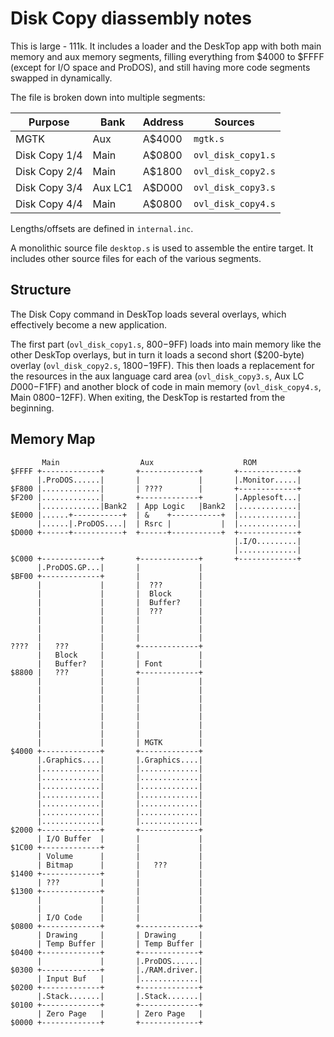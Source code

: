 
# Disk Copy diassembly notes



This is large - 111k. It includes a loader and the DeskTop app with
both main memory and aux memory segments, filling everything from
$4000 to $FFFF (except for I/O space and ProDOS), and still having
more code segments swapped in dynamically.

The file is broken down into multiple segments:

| Purpose       | Bank    | Address | Sources                        |
|---------------|---------|---------|--------------------------------|
| MGTK          | Aux     | A$4000  | `mgtk.s`                       |
| Disk Copy 1/4 | Main    | A$0800  | `ovl_disk_copy1.s`             |
| Disk Copy 2/4 | Main    | A$1800  | `ovl_disk_copy2.s`             |
| Disk Copy 3/4 | Aux LC1 | A$D000  | `ovl_disk_copy3.s`             |
| Disk Copy 4/4 | Main    | A$0800  | `ovl_disk_copy4.s`             |

Lengths/offsets are defined in `internal.inc`.

A monolithic source file `desktop.s` is used to assemble the entire
target. It includes other source files for each of the various
segments.

## Structure

The Disk Copy command in DeskTop loads several overlays, which
effectively become a new application.

The first part (`ovl_disk_copy1.s`, $800-$9FF) loads into main memory
like the other DeskTop overlays, but in turn it loads a second short
($200-byte) overlay (`ovl_disk_copy2.s`, $1800-$19FF). This then loads
a replacement for the resources in the aux language card area
(`ovl_disk_copy3.s`, Aux LC $D000-$F1FF) and another block of code in
main memory (`ovl_disk_copy4.s`, Main $0800-$12FF). When exiting, the
DeskTop is restarted from the beginning.


## Memory Map

```
       Main                  Aux                    ROM
$FFFF +-------------+       +-------------+       +-------------+
      |.ProDOS......|       |             |       |.Monitor.....|
$F800 |.............|       | ????        |       +-------------+
$F200 |.............|       +-------------+       |.Applesoft...|
      |.............|Bank2  | App Logic   |Bank2  |.............|
$E000 |......+-----------+  | &    +-----------+  |.............|
      |......|.ProDOS....|  | Rsrc |           |  |.............|
$D000 +------+-----------+  +------+-----------+  +-------------+
                                                  |.I/O.........|
                                                  |.............|
$C000 +-------------+       +-------------+       +-------------+
      |.ProDOS.GP...|       |             |
$BF00 +-------------+       |             |
      |             |       |  ???        |
      |             |       |  Block      |
      |             |       |  Buffer?    |
      |             |       |  ???        |
      |             |       |             |
      |             |       |             |
      |             |       |             |
????  |   ???       |       +-------------+
      |   Block     |       |             |
      |   Buffer?   |       | Font        |
$8800 |   ???       |       +-------------+
      |             |       |             |
      |             |       |             |
      |             |       |             |
      |             |       |             |
      |             |       |             |
      |             |       |             |
      |             |       |             |
      |             |       | MGTK        |
$4000 +-------------+       +-------------+
      |.Graphics....|       |.Graphics....|
      |.............|       |.............|
      |.............|       |.............|
      |.............|       |.............|
      |.............|       |.............|
      |.............|       |.............|
      |.............|       |.............|
      |.............|       |.............|
$2000 +-------------+       +-------------+
      | I/O Buffer  |       |             |
$1C00 +-------------+       |             |
      | Volume      |       |             |
      | Bitmap      |       |   ???       |
$1400 +-------------+       |             |
      | ???         |       |             |
$1300 +-------------+       |             |
      |             |       |             |
      |             |       |             |
      | I/O Code    |       |             |
$0800 +-------------+       +-------------+
      | Drawing     |       | Drawing     |
      | Temp Buffer |       | Temp Buffer |
$0400 +-------------+       +-------------+
      |             |       |.ProDOS......|
$0300 +-------------+       |./RAM.driver.|
      | Input Buf   |       |.............|
$0200 +-------------+       +-------------+
      |.Stack.......|       |.Stack.......|
$0100 +-------------+       +-------------+
      | Zero Page   |       | Zero Page   |
$0000 +-------------+       +-------------+
```
